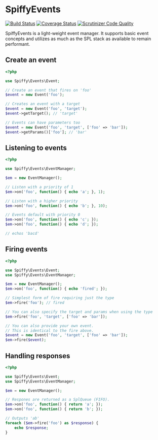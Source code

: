 # SpiffyEvents

[![Build Status](https://travis-ci.org/spiffyjr/spiffy-events.svg)](https://travis-ci.org/spiffyjr/spiffy-events)
[![Coverage Status](https://coveralls.io/repos/spiffyjr/spiffy-events/badge.png)](https://coveralls.io/r/spiffyjr/spiffy-events)
[![Scrutinizer Code Quality](https://scrutinizer-ci.com/g/spiffyjr/spiffy-events/badges/quality-score.png?s=b78ceecc07bd9aea4a0ef2f34683981d47ed352c)](https://scrutinizer-ci.com/g/spiffyjr/spiffy-events/)

SpiffyEvents is a light-weight event manager. It supports basic event concepts and utilizes as much as the SPL stack
as available to remain performant.

## Create an event

```php
<?php

use Spiffy\Events\Event;

// Create an event that fires on 'foo'
$event = new Event('foo');

// Creates an event with a target
$event = new Event('foo', 'target');
$event->getTarget(); // 'target'

// Events can have parameters too
$event = new Event('foo', 'target', ['foo' => 'bar']);
$event->getParams()['foo']; // 'bar'
```

## Listening to events

```php
<?php

use Spiffy\Events\EventManager;

$em = new EventManager();

// Listen with a priority of 1
$em->on('foo', function() { echo 'a'; }, 1);

// Listen with a higher priority
$em->on('foo', function() { echo 'b'; }, 10);

// Events default with priority 0
$em->on('foo', function() { echo 'c'; });
$em->on('foo', function() { echo 'd'; });

// echos 'bacd'
```

## Firing events

```php
<?php

use Spiffy\Events\Event;
use Spiffy\Events\EventManager;

$em = new EventManager();
$em->on('foo', function() { echo 'fired'; });

// Simplest form of fire requiring just the type
$em->fire('foo'); // fired

// You can also specify the target and params when using the type
$em->fire('foo', 'target', ['foo' => 'bar']);

// You can also provide your own event.
// This is identical to the fire above.
$event = new Event('foo', 'target', ['foo' => 'bar']);
$em->fire($event);
```

## Handling responses

```php
<?php

use Spiffy\Events\Event;
use Spiffy\Events\EventManager;

$em = new EventManager();

// Respones are returned as a SplQueue (FIFO).
$em->on('foo', function() { return 'a'; });
$em->on('foo', function() { return 'b'; });

// Outputs 'ab'
foreach ($em->fire('foo') as $response) {
    echo $response;
}
